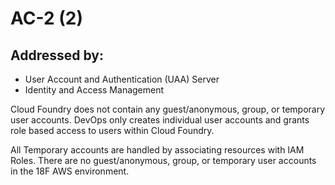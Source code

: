 # AC-2 (2)
## Addressed by:
 - User Account and Authentication (UAA) Server
 - Identity and Access Management


Cloud Foundry does not contain any guest/anonymous, group, or temporary user accounts. DevOps only creates individual user accounts and grants role based access to users within Cloud Foundry.





All Temporary accounts are handled by associating resources with IAM Roles. There are no guest/anonymous, group, or temporary user accounts in the 18F AWS environment.




